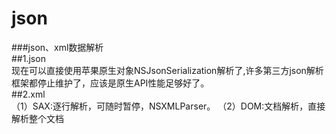 # json
###json、xml数据解析</br>
##1.json</br>
现在可以直接使用苹果原生对象NSJsonSerialization解析了,许多第三方json解析框架都停止维护了，应该是原生API性能足够好了。</br>
##2.xml</br>
（1）SAX:逐行解析，可随时暂停，NSXMLParser。
（2）DOM:文档解析，直接解析整个文档

